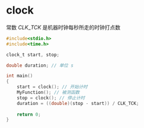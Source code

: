 # clock

常数 $CLK\_TCK$ 是机器时钟每秒所走的时钟打点数

```c
#include<stdio.h>
#include<time.h>

clock_t start, stop;

double duration; // 单位 s

int main()
{
	start = clock(); // 开始计时
    MyFunction(); // 被测函数
    stop = clock(); // 停止计时
    duration = ((double)(stop - start)) / CLK_TCK;
    
    return 0;
}
```

